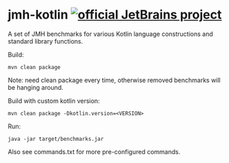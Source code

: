 jmh-kotlin 
[![official JetBrains project](https://jb.gg/badges/official.svg)](https://confluence.jetbrains.com/display/ALL/JetBrains+on+GitHub)
==========

A set of JMH benchmarks for various Kotlin language constructions and standard library functions.

Build:
```
mvn clean package
```

Note: need clean package every time, otherwise removed benchmarks will be hanging around.

Build with custom kotlin version:
```
mvn clean package -Dkotlin.version=<VERSION>
```

Run:
```
java -jar target/benchmarks.jar
```

Also see commands.txt for more pre-configured commands.
